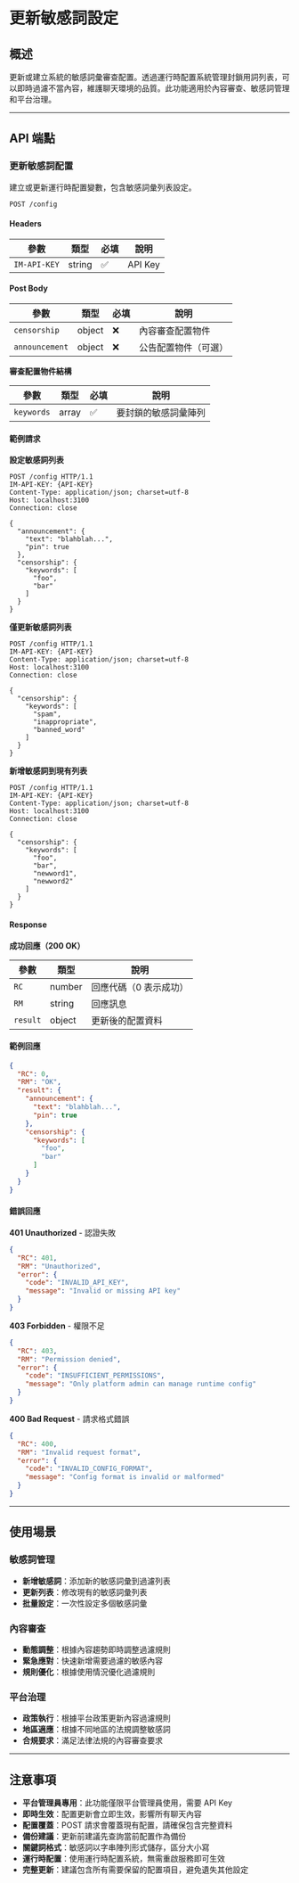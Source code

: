 # 更新敏感詞設定

## 概述

更新或建立系統的敏感詞彙審查配置。透過運行時配置系統管理封鎖用詞列表，可以即時過濾不當內容，維護聊天環境的品質。此功能適用於內容審查、敏感詞管理和平台治理。

------

## API 端點

### 更新敏感詞配置

建立或更新運行時配置變數，包含敏感詞彙列表設定。

```http
POST /config
```

#### Headers

| 參數         | 類型   | 必填 | 說明        |
| ------------ | ------ | ---- | ----------- |
| `IM-API-KEY` | string | ✅    | API Key     |

#### Post Body

| 參數           | 類型   | 必填 | 說明                    |
| -------------- | ------ | ---- | ----------------------- |
| `censorship`   | object | ❌    | 內容審查配置物件        |
| `announcement` | object | ❌    | 公告配置物件（可選）    |

**審查配置物件結構**

| 參數       | 類型  | 必填 | 說明                    |
| ---------- | ----- | ---- | ----------------------- |
| `keywords` | array | ✅    | 要封鎖的敏感詞彙陣列    |

#### 範例請求

**設定敏感詞列表**

```http
POST /config HTTP/1.1
IM-API-KEY: {API-KEY}
Content-Type: application/json; charset=utf-8
Host: localhost:3100
Connection: close

{
  "announcement": {
    "text": "blahblah...",
    "pin": true
  },
  "censorship": {
    "keywords": [
      "foo",
      "bar"
    ]
  }
}
```

**僅更新敏感詞列表**

```http
POST /config HTTP/1.1
IM-API-KEY: {API-KEY}
Content-Type: application/json; charset=utf-8
Host: localhost:3100
Connection: close

{
  "censorship": {
    "keywords": [
      "spam",
      "inappropriate",
      "banned_word"
    ]
  }
}
```

**新增敏感詞到現有列表**

```http
POST /config HTTP/1.1
IM-API-KEY: {API-KEY}
Content-Type: application/json; charset=utf-8
Host: localhost:3100
Connection: close

{
  "censorship": {
    "keywords": [
      "foo",
      "bar",
      "newword1",
      "newword2"
    ]
  }
}
```

#### Response

**成功回應（200 OK）**

| 參數     | 類型   | 說明                   |
| -------- | ------ | ---------------------- |
| `RC`     | number | 回應代碼（0 表示成功） |
| `RM`     | string | 回應訊息               |
| `result` | object | 更新後的配置資料       |

#### 範例回應

```json
{
  "RC": 0,
  "RM": "OK",
  "result": {
    "announcement": {
      "text": "blahblah...",
      "pin": true
    },
    "censorship": {
      "keywords": [
        "foo",
        "bar"
      ]
    }
  }
}
```

#### 錯誤回應

**401 Unauthorized** - 認證失敗

```json
{
  "RC": 401,
  "RM": "Unauthorized",
  "error": {
    "code": "INVALID_API_KEY",
    "message": "Invalid or missing API key"
  }
}
```

**403 Forbidden** - 權限不足

```json
{
  "RC": 403,
  "RM": "Permission denied",
  "error": {
    "code": "INSUFFICIENT_PERMISSIONS",
    "message": "Only platform admin can manage runtime config"
  }
}
```

**400 Bad Request** - 請求格式錯誤

```json
{
  "RC": 400,
  "RM": "Invalid request format",
  "error": {
    "code": "INVALID_CONFIG_FORMAT",
    "message": "Config format is invalid or malformed"
  }
}
```

------

## 使用場景

### 敏感詞管理
- **新增敏感詞**：添加新的敏感詞彙到過濾列表
- **更新列表**：修改現有的敏感詞彙列表
- **批量設定**：一次性設定多個敏感詞彙

### 內容審查
- **動態調整**：根據內容趨勢即時調整過濾規則
- **緊急應對**：快速新增需要過濾的敏感內容
- **規則優化**：根據使用情況優化過濾規則

### 平台治理
- **政策執行**：根據平台政策更新內容過濾規則
- **地區適應**：根據不同地區的法規調整敏感詞
- **合規要求**：滿足法律法規的內容審查要求

------

## 注意事項

- **平台管理員專用**：此功能僅限平台管理員使用，需要 API Key
- **即時生效**：配置更新會立即生效，影響所有聊天內容
- **配置覆蓋**：POST 請求會覆蓋現有配置，請確保包含完整資料
- **備份建議**：更新前建議先查詢當前配置作為備份
- **關鍵詞格式**：敏感詞以字串陣列形式儲存，區分大小寫
- **運行時配置**：使用運行時配置系統，無需重啟服務即可生效
- **完整更新**：建議包含所有需要保留的配置項目，避免遺失其他設定